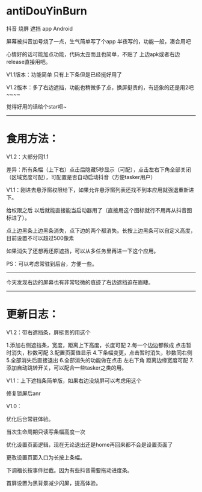 # antiDouYinBurn

抖音 烧屏 遮挡 app Android

屏幕被抖音加号烧了一点，生气简单写了个app 半夜写的，功能一般，凑合用吧

心情好的话可能加点功能，代码太丑而且也简单，不贴了 上边apk或者右边release直接用吧。

V1.1版本：功能简单 只有上下条但是已经挺好用了

V1.2版本：多了右边遮挡，功能也稍微多了点，换屏挺贵的，有迹象的还是用2吧~~~~

觉得好用的话给个star呗~

---------------

# 食用方法：

V1.2：大部分同1.1

   差异：所有条幅（上下右）点击后隐藏5秒显示（可配），点击左右下角全部关闭（区域宽度可配），可配置是否自动启动抖音（方便tasker用户）

V1.1：刚进去悬浮窗权限给下，如果允许悬浮窗列表还找不到本应用就强退重新进下。

给权限之后 以后就能直接能当启动器用了（直接用这个图标就行不用再从抖音图标进了）。

点上边黑条上边黑条消失，点下边的两个都消失。长按上边黑条可以自定义高度，目前设置不可以超过500像素

如果消失了还想再还原遮挡，可以从多任务里再进一下这个应用。

PS：可以考虑常驻到后台，方便一些。

---------------

今天发现右边的屏幕也有非常轻微的痕迹了右边遮挡迫在眉睫。

-----------------
# 更新日志：

V1.2：带右遮挡条，屏挺贵的用这个

1.添加右侧遮挡条，宽度，距离上下高度，长度可配
2.每一个边边都做成 点击暂时消失，秒数可配
3.配置页面值显示
4.下条幅变更，点击暂时消失，秒数同右侧
5.全部消失后直接退出
6.全部消失的功能做在点击 左右下角 距离边缘宽度可配
7.添加自动跳转开关，可以配合一些tasker之类的用。


V1.1：上下遮挡条简单版，如果右边没烧屏可以考虑用这个

修复锁屏后anr

V1.0：

优化后台常驻体验。

当次生命周期只读写条幅高度一次

优化设置页面逻辑，现在无论退出还是home再回来都不会是设置页面了

更改设置页面入口为长按上条幅。

下调福长按事件拦截。因为有些抖音需要拖动进度条。

首屏设置为黑背景减少闪屏，提高体验。
